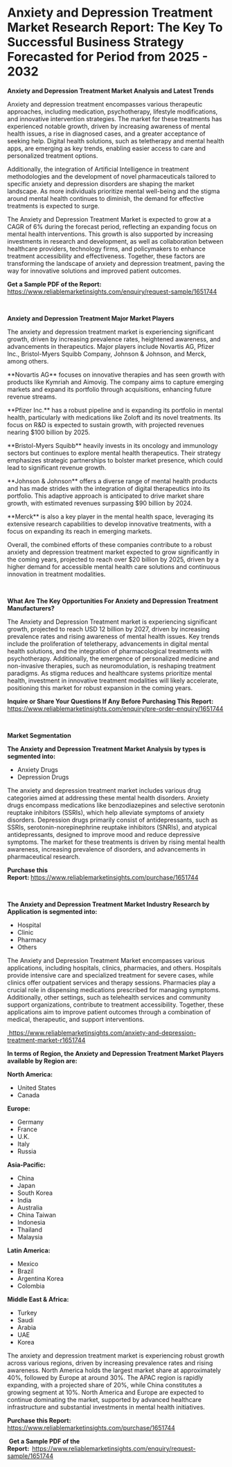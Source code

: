 <p><h1>Anxiety and Depression Treatment Market Research Report: The Key To Successful Business Strategy Forecasted for Period from 2025 - 2032</h1></p><p><strong>Anxiety and Depression Treatment Market Analysis and Latest Trends</strong></p>
<p><p>Anxiety and depression treatment encompasses various therapeutic approaches, including medication, psychotherapy, lifestyle modifications, and innovative intervention strategies. The market for these treatments has experienced notable growth, driven by increasing awareness of mental health issues, a rise in diagnosed cases, and a greater acceptance of seeking help. Digital health solutions, such as teletherapy and mental health apps, are emerging as key trends, enabling easier access to care and personalized treatment options.</p><p>Additionally, the integration of Artificial Intelligence in treatment methodologies and the development of novel pharmaceuticals tailored to specific anxiety and depression disorders are shaping the market landscape. As more individuals prioritize mental well-being and the stigma around mental health continues to diminish, the demand for effective treatments is expected to surge.</p><p>The Anxiety and Depression Treatment Market is expected to grow at a CAGR of 6% during the forecast period, reflecting an expanding focus on mental health interventions. This growth is also supported by increasing investments in research and development, as well as collaboration between healthcare providers, technology firms, and policymakers to enhance treatment accessibility and effectiveness. Together, these factors are transforming the landscape of anxiety and depression treatment, paving the way for innovative solutions and improved patient outcomes.</p></p>
<p><strong>Get a Sample PDF of the Report:&nbsp;</strong> <a href="https://www.reliablemarketinsights.com/enquiry/request-sample/1651744?utm_campaign=3219&utm_medium=2&utm_source=Github&utm_content=ia&utm_term=12042025&utm_id=anxiety-and-depression-treatment">https://www.reliablemarketinsights.com/enquiry/request-sample/1651744</a></p>
<p>&nbsp;</p>
<p><strong>Anxiety and Depression Treatment Major Market Players</strong></p>
<p><p>The anxiety and depression treatment market is experiencing significant growth, driven by increasing prevalence rates, heightened awareness, and advancements in therapeutics. Major players include Novartis AG, Pfizer Inc., Bristol-Myers Squibb Company, Johnson & Johnson, and Merck, among others.</p><p>**Novartis AG** focuses on innovative therapies and has seen growth with products like Kymriah and Aimovig. The company aims to capture emerging markets and expand its portfolio through acquisitions, enhancing future revenue streams.</p><p>**Pfizer Inc.** has a robust pipeline and is expanding its portfolio in mental health, particularly with medications like Zoloft and its novel treatments. Its focus on R&D is expected to sustain growth, with projected revenues nearing $100 billion by 2025.</p><p>**Bristol-Myers Squibb** heavily invests in its oncology and immunology sectors but continues to explore mental health therapeutics. Their strategy emphasizes strategic partnerships to bolster market presence, which could lead to significant revenue growth.</p><p>**Johnson & Johnson** offers a diverse range of mental health products and has made strides with the integration of digital therapeutics into its portfolio. This adaptive approach is anticipated to drive market share growth, with estimated revenues surpassing $90 billion by 2024.</p><p>**Merck** is also a key player in the mental health space, leveraging its extensive research capabilities to develop innovative treatments, with a focus on expanding its reach in emerging markets.</p><p>Overall, the combined efforts of these companies contribute to a robust anxiety and depression treatment market expected to grow significantly in the coming years, projected to reach over $20 billion by 2025, driven by a higher demand for accessible mental health care solutions and continuous innovation in treatment modalities.</p></p>
<p>&nbsp;</p>
<p><strong>What Are The Key Opportunities For Anxiety and Depression Treatment Manufacturers?</strong></p>
<p><p>The Anxiety and Depression Treatment market is experiencing significant growth, projected to reach USD 12 billion by 2027, driven by increasing prevalence rates and rising awareness of mental health issues. Key trends include the proliferation of teletherapy, advancements in digital mental health solutions, and the integration of pharmacological treatments with psychotherapy. Additionally, the emergence of personalized medicine and non-invasive therapies, such as neuromodulation, is reshaping treatment paradigms. As stigma reduces and healthcare systems prioritize mental health, investment in innovative treatment modalities will likely accelerate, positioning this market for robust expansion in the coming years.</p></p>
<p><strong>Inquire or Share Your Questions If Any Before Purchasing This Report:</strong> <a href="https://www.reliablemarketinsights.com/enquiry/pre-order-enquiry/1651744?utm_campaign=3219&utm_medium=2&utm_source=Github&utm_content=ia&utm_term=12042025&utm_id=anxiety-and-depression-treatment">https://www.reliablemarketinsights.com/enquiry/pre-order-enquiry/1651744</a></p>
<p>&nbsp;</p>
<p><strong>Market Segmentation</strong></p>
<p><strong>The Anxiety and Depression Treatment Market Analysis by types is segmented into:</strong></p>
<p><ul><li>Anxiety Drugs</li><li>Depression Drugs</li></ul></p>
<p><p>The anxiety and depression treatment market includes various drug categories aimed at addressing these mental health disorders. Anxiety drugs encompass medications like benzodiazepines and selective serotonin reuptake inhibitors (SSRIs), which help alleviate symptoms of anxiety disorders. Depression drugs primarily consist of antidepressants, such as SSRIs, serotonin-norepinephrine reuptake inhibitors (SNRIs), and atypical antidepressants, designed to improve mood and reduce depressive symptoms. The market for these treatments is driven by rising mental health awareness, increasing prevalence of disorders, and advancements in pharmaceutical research.</p></p>
<p><strong>Purchase this Report:&nbsp;</strong><a href="https://www.reliablemarketinsights.com/purchase/1651744?utm_campaign=3219&utm_medium=2&utm_source=Github&utm_content=ia&utm_term=12042025&utm_id=anxiety-and-depression-treatment">https://www.reliablemarketinsights.com/purchase/1651744</a></p>
<p>&nbsp;</p>
<p><strong>The Anxiety and Depression Treatment Market Industry Research by Application is segmented into:</strong></p>
<p><ul><li>Hospital</li><li>Clinic</li><li>Pharmacy</li><li>Others</li></ul></p>
<p><p>The Anxiety and Depression Treatment Market encompasses various applications, including hospitals, clinics, pharmacies, and others. Hospitals provide intensive care and specialized treatment for severe cases, while clinics offer outpatient services and therapy sessions. Pharmacies play a crucial role in dispensing medications prescribed for managing symptoms. Additionally, other settings, such as telehealth services and community support organizations, contribute to treatment accessibility. Together, these applications aim to improve patient outcomes through a combination of medical, therapeutic, and support interventions.</p></p>
<p><a href="https://www.reliablemarketinsights.com/anxiety-and-depression-treatment-market-r1651744?utm_campaign=3219&utm_medium=2&utm_source=Github&utm_content=ia&utm_term=12042025&utm_id=anxiety-and-depression-treatment">&nbsp;https://www.reliablemarketinsights.com/anxiety-and-depression-treatment-market-r1651744</a></p>
<p><strong>In terms of Region, the Anxiety and Depression Treatment Market Players available by Region are:</strong></p>
<p>
    <p> <strong> North America: </strong>
        <ul>
            <li>United States</li>
            <li>Canada</li>
        </ul>
        </p> 
    <p> <strong> Europe: </strong>
        <ul>
            <li>Germany</li>
            <li>France</li>
            <li>U.K.</li>
            <li>Italy</li>
            <li>Russia</li>
        </ul>
        </p> 
    <p> <strong> Asia-Pacific: </strong>
        <ul>
            <li>China</li>
            <li>Japan</li>
            <li>South Korea</li>
            <li>India</li>
            <li>Australia</li>
            <li>China Taiwan</li>
            <li>Indonesia</li>
            <li>Thailand</li>
            <li>Malaysia</li>
        </ul>
        </p> 
    <p> <strong> Latin America: </strong>
        <ul>
            <li>Mexico</li>
            <li>Brazil</li>
            <li>Argentina Korea</li>
            <li>Colombia</li>
        </ul>
        </p> 
    <p> <strong> Middle East & Africa: </strong>
        <ul>
            <li>Turkey</li>
            <li>Saudi</li>
            <li>Arabia</li>
            <li>UAE</li>
            <li>Korea</li>
        </ul>
    </p>
    </p>
<p><p>The anxiety and depression treatment market is experiencing robust growth across various regions, driven by increasing prevalence rates and rising awareness. North America holds the largest market share at approximately 40%, followed by Europe at around 30%. The APAC region is rapidly expanding, with a projected share of 20%, while China constitutes a growing segment at 10%. North America and Europe are expected to continue dominating the market, supported by advanced healthcare infrastructure and substantial investments in mental health initiatives.</p></p>
<p><strong>Purchase this Report: </strong><a href="https://www.reliablemarketinsights.com/purchase/1651744?utm_campaign=3219&utm_medium=2&utm_source=Github&utm_content=ia&utm_term=12042025&utm_id=anxiety-and-depression-treatment">https://www.reliablemarketinsights.com/purchase/1651744</a></p>
<p>&nbsp;<strong>Get a Sample PDF of the Report:&nbsp;&nbsp;</strong><a href="https://www.reliablemarketinsights.com/enquiry/request-sample/1651744?utm_campaign=3219&utm_medium=2&utm_source=Github&utm_content=ia&utm_term=12042025&utm_id=anxiety-and-depression-treatment">https://www.reliablemarketinsights.com/enquiry/request-sample/1651744</a></p>
<p><strong></strong></p>
<p><p></p><p></p><p></p></p>